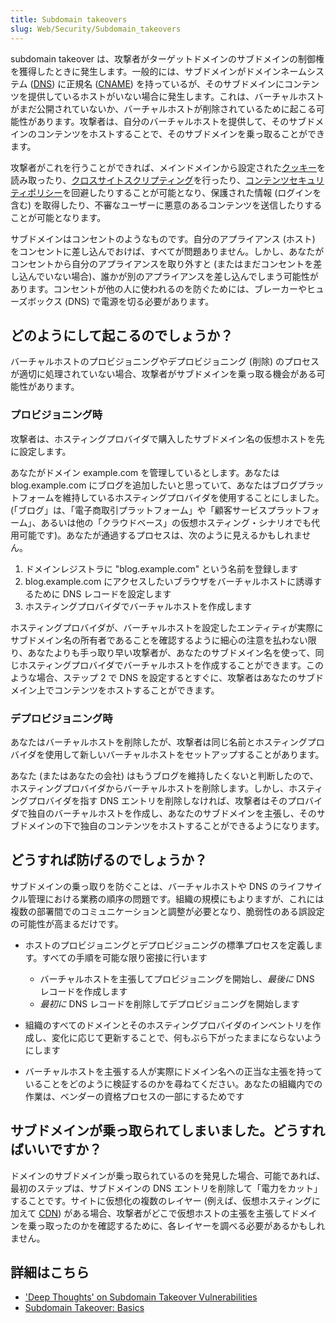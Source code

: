 ```yaml
---
title: Subdomain takeovers
slug: Web/Security/Subdomain_takeovers
---
```

subdomain takeover は、攻撃者がターゲットドメインのサブドメインの制御権を獲得したときに発生します。一般的には、サブドメインがドメインネームシステム ([DNS](/ja/docs/Glossary/DNS)) に正規名 ([CNAME](https://en.wikipedia.org/wiki/CNAME_record)) を持っているが、そのサブドメインにコンテンツを提供しているホストがいない場合に発生します。これは、バーチャルホストがまだ公開されていないか、バーチャルホストが削除されているために起こる可能性があります。攻撃者は、自分のバーチャルホストを提供して、そのサブドメインのコンテンツをホストすることで、そのサブドメインを乗っ取ることができます。

攻撃者がこれを行うことができれば、メインドメインから設定された[クッキー](/ja/docs/Web/HTTP/Cookies)を読み取ったり、[クロスサイトスクリプティング](/ja/docs/Web/Security/Types_of_attacks#Cross-site_scripting_XSS)を行ったり、[コンテンツセキュリティポリシー](/ja/docs/Web/HTTP/CSP)を回避したりすることが可能となり、保護された情報 (ログインを含む) を取得したり、不審なユーザーに悪意のあるコンテンツを送信したりすることが可能となります。

サブドメインはコンセントのようなものです。自分のアプライアンス (ホスト) をコンセントに差し込んでおけば、すべてが問題ありません。しかし、あなたがコンセントから自分のアプライアンスを取り外すと (またはまだコンセントを差し込んでいない場合)、誰かが別のアプライアンスを差し込んでしまう可能性があります。コンセントが他の人に使われるのを防ぐためには、ブレーカーやヒューズボックス (DNS) で電源を切る必要があります。

## どのようにして起こるのでしょうか？

バーチャルホストのプロビジョニングやデプロビジョニング (削除) のプロセスが適切に処理されていない場合、攻撃者がサブドメインを乗っ取る機会がある可能性があります。

### プロビジョニング時

攻撃者は、ホスティングプロバイダで購入したサブドメイン名の仮想ホストを先に設定します。

あなたがドメイン example.com を管理しているとします。あなたは blog.example.com にブログを追加したいと思っていて、あなたはブログプラットフォームを維持しているホスティングプロバイダを使用することにしました。(「ブログ」は、「電子商取引プラットフォーム」や「顧客サービスプラットフォーム」、あるいは他の「クラウドベース」の仮想ホスティング・シナリオでも代用可能です)。あなたが通過するプロセスは、次のように見えるかもしれません。

1. ドメインレジストラに "blog.example.com" という名前を登録します
2. blog.example.com にアクセスしたいブラウザをバーチャルホストに誘導するために DNS レコードを設定します
3. ホスティングプロバイダでバーチャルホストを作成します

ホスティングプロバイダが、バーチャルホストを設定したエンティティが実際にサブドメイン名の所有者であることを確認するように細心の注意を払わない限り、あなたよりも手っ取り早い攻撃者が、あなたのサブドメイン名を使って、同じホスティングプロバイダでバーチャルホストを作成することができます。このような場合、ステップ 2 で DNS を設定するとすぐに、攻撃者はあなたのサブドメイン上でコンテンツをホストすることができます。

### デプロビジョニング時

あなたはバーチャルホストを削除したが、攻撃者は同じ名前とホスティングプロバイダを使用して新しいバーチャルホストをセットアップすることがあります。

あなた (またはあなたの会社) はもうブログを維持したくないと判断したので、ホスティングプロバイダからバーチャルホストを削除します。しかし、ホスティングプロバイダを指す DNS エントリを削除しなければ、攻撃者はそのプロバイダで独自のバーチャルホストを作成し、あなたのサブドメインを主張し、そのサブドメインの下で独自のコンテンツをホストすることができるようになります。

## どうすれば防げるのでしょうか？

サブドメインの乗っ取りを防ぐことは、バーチャルホストや DNS のライフサイクル管理における業務の順序の問題です。組織の規模にもよりますが、これには複数の部署間でのコミュニケーションと調整が必要となり、脆弱性のある誤設定の可能性が高まるだけです。

- ホストのプロビジョニングとデプロビジョニングの標準プロセスを定義します。すべての手順を可能な限り密接に行います

  - バーチャルホストを主張してプロビジョニングを開始し、_最後に_ DNS レコードを作成します
  - _最初に_ DNS レコードを削除してデプロビジョニングを開始します

- 組織のすべてのドメインとそのホスティングプロバイダのインベントリを作成し、変化に応じて更新することで、何もぶら下がったままにならないようにします
- バーチャルホストを主張する人が実際にドメイン名への正当な主張を持っていることをどのように検証するのかを尋ねてください。あなたの組織内での作業は、ベンダーの資格プロセスの一部にするためです

## サブドメインが乗っ取られてしまいました。どうすればいいですか？

ドメインのサブドメインが乗っ取られているのを発見した場合、可能であれば、最初のステップは、サブドメインの DNS エントリを削除して「電力をカット」することです。サイトに仮想化の複数のレイヤー (例えば、仮想ホスティングに加えて [CDN](/ja/docs/Glossary/CDN)) がある場合、攻撃者がどこで仮想ホストの主張を主張してドメインを乗っ取ったのかを確認するために、各レイヤーを調べる必要があるかもしれません。

## 詳細はこちら

- ['Deep Thoughts' on Subdomain Takeover Vulnerabilities](https://blog.rubidus.com/2017/02/03/deep-thoughts-on-subdomain-takeovers/)
- [Subdomain Takeover: Basics](https://0xpatrik.com/subdomain-takeover-basics/)
